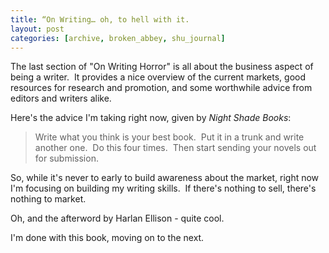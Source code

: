 ```yaml
---
title: “On Writing… oh, to hell with it.
layout: post
categories: [archive, broken_abbey, shu_journal]
---
```

The last section of "On Writing Horror" is all about the business aspect
of being a writer.  It provides a nice overview of the current markets,
good resources for research and promotion, and some worthwhile advice
from editors and writers alike.

Here's the advice I'm taking right now, given by *Night Shade Books*:

> Write what you think is your best book.  Put it in a trunk and write
> another one.  Do this four times.  Then start sending your novels out
> for submission.

So, while it's never to early to build awareness about the market, right
now I'm focusing on building my writing skills.  If there's nothing to
sell, there's nothing to market.

Oh, and the afterword by Harlan Ellison - quite cool.

I'm done with this book, moving on to the next.